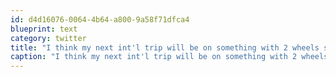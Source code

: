 ```yaml
---
id: d4d16076-0064-4b64-a800-9a58f71dfca4
blueprint: text
category: twitter
title: "I think my next int'l trip will be on something with 2 wheels so I can better enjoy the sights, smells, and temps of the countries"
caption: "I think my next int'l trip will be on something with 2 wheels so I can better enjoy the sights, smells, and temps of the countries"
---
```

